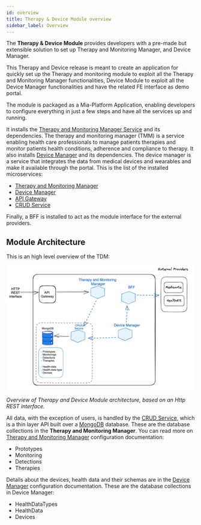 ```yaml
---
id: overview
title: Therapy & Device Module overview
sidebar_label: Overview
---
```




The **Therapy & Device Module** provides developers with a pre-made but extensible solution to set up Therapy and Monitoring Manager, and Device Manager.

This Therapy and Device release is meant to create an application for quickly set up the Therapy and monitoring module to exploit all the Therapy and Monitoring Manager functionalities, Device Module to exploit all the Device Manager functionalities and have the related FE interface as demo portal.

The module is packaged as a Mia-Platform Application, enabling developers to configure everything in just a few steps and have all the services up and running.

It installs the [Therapy and Monitoring Manager Service][mia-therapy-and-monitoring-manager] and its dependencies. The therapy and monitoring manager (TMM) is a service enabling health care professionals to manage patients therapies and monitor patients health conditions, adherence and compliance to therapy.
It also installs [Device Manager][mia-device-manager] and its dependencies. The device manager is a service that integrates the data from medical devices and wearables and make it available through the portal.
This is the list of the installed microservices:

- [Therapy and Monitoring Manager][mia-therapy-and-monitoring-manager]
- [Device Manager][mia-device-manager]
- [API Gateway][mia-api-gateway]
- [CRUD Service][mia-crud-service]

Finally, a BFF is installed to act as the module interface for the external providers.

## Module Architecture

This is an high level overview of the TDM:

![Therapy and Device Module Architecture](img/high-level-architecture.png)

*Overview of Therapy and Device Module architecture, based on an Http REST interface.*

All data, with the exception of users, is handled by the [CRUD Service][mia-crud-service], which is a thin layer API built over a [MongoDB][mongodb] database.
These are the database collections in the **Therapy and Monitoring Manager**. You can read more on [Therapy and Monitoring Manager][mia-therapy-and-monitoring-manager-crud] configuration documentation:
- Prototypes
- Monitoring
- Detections
- Therapies

Details about the devices, health data and their schemas are in the [Device Manager][mia-device-manager-crud] configuration documentation.
These are the database collections in Device Manager:
- HealthDataTypes
- HealthData
- Devices


[mia-therapy-and-monitoring-manager]: /runtime_suite/therapy-and-monitoring-manager/20_configuration.md
[mia-therapy-and-monitoring-manager-crud]: /runtime_suite/therapy-and-monitoring-manager/20_configuration.md#crud-collections
[mia-device-manager-crud]: /runtime_suite/device-manager/20_configuration.md#crud-collections

[mia-therapy-and-monitoring-manager]: /runtime_suite/therapy-and-monitoring-manager/20_configuration.md
[mia-device-manager]: /runtime_suite/device-manager/20_configuration.md
[mia-crud-service]: /runtime_suite/crud-service/10_overview_and_usage.md
[mia-api-gateway]: /runtime_suite/api-gateway/10_overview.md

[mongodb]: https://www.mongodb.com/
